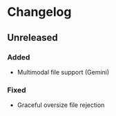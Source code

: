 # Changelog

## Unreleased

### Added
- Multimodal file support (Gemini)

### Fixed
- Graceful oversize file rejection

